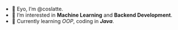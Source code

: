 - 👋 Eyo, I’m @coslatte.
- 👀 I’m interested in **Machine Learning** and **Backend Development**.
- 🌱 Currently learning *OOP*, coding in ***Java***.

<!---
coslatte/coslatte is a ✨ special ✨ repository because its `README.md` (this file) appears on your GitHub profile.
You can click the Preview link to take a look at your changes.
--->
